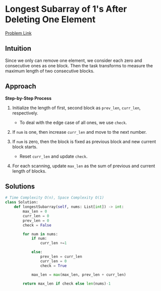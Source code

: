 **Longest Subarray of 1's After Deleting One Element**
=
[Problem Link](https://leetcode.com/problems/longest-subarray-of-1s-after-deleting-one-element/description)

## Intuition
Since we only can remove one element, we consider each zero and consecutive ones as one block. Then the 
task transforms to measure the maximum length of two consecutive blocks.

## Approach
**Step-by-Step Process**

1. Initialize the length of first, second block as `prev_len`, `curr_len`, respectively.
    - To deal with the edge case of all ones, we use `check`.

2. If `num` is one, then increase `curr_len` and move to the next number.

3. If `num` is zero, then the block is fixed as previous block and new current block starts.
    - Reset `curr_len` and update `check`.
  
4. For each scanning, update `max_len` as the sum of previous and current length of blocks.
  
## Solutions
```python
# Time Complexity O(n), Space Complexity O(1)
class Solution:
    def longestSubarray(self, nums: List[int]) -> int:
        max_len = 0
        curr_len = 0
        prev_len = 0
        check = False

        for num in nums:
            if num:
                curr_len +=1

            else:
                prev_len = curr_len
                curr_len = 0
                check = True

            max_len = max(max_len, prev_len + curr_len)

        return max_len if check else len(nums)-1
```
